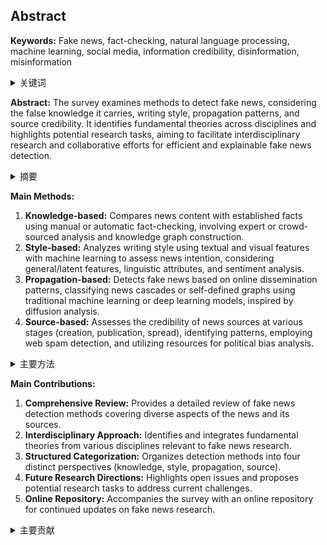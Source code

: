 ## Abstract

**Keywords:** Fake news, fact-checking, natural language processing, machine learning, social media, information credibility, disinformation, misinformation

<details>
    <summary>关键词</summary>
    <ul>
        假新闻，事实核查，自然语言处理，机器学习，社交媒体，信息可信度，虚假信息，错误信息
    <ul>
</details>

**Abstract:**
The survey examines methods to detect fake news, considering the false knowledge it carries, writing style, propagation patterns, and source credibility. It identifies fundamental theories across disciplines and highlights potential research tasks, aiming to facilitate interdisciplinary research and collaborative efforts for efficient and explainable fake news detection.

<details>
    <summary>摘要</summary>
    <ul>
       本文探讨了检测假新闻的方法，考虑了其携带的虚假知识、写作风格、传播模式和来源可信度。 它确定了跨学科的基本理论，并强调了潜在的研究任务，旨在促进跨学科研究和协作努力，以实现高效且可解释的假新闻检测。
    <ul>
</details>

**Main Methods:**

1.  **Knowledge-based:** Compares news content with established facts using manual or automatic fact-checking, involving expert or crowd-sourced analysis and knowledge graph construction.
2.  **Style-based:** Analyzes writing style using textual and visual features with machine learning to assess news intention, considering general/latent features, linguistic attributes, and sentiment analysis.
3.  **Propagation-based:** Detects fake news based on online dissemination patterns, classifying news cascades or self-defined graphs using traditional machine learning or deep learning models, inspired by diffusion analysis.
4.  **Source-based:** Assesses the credibility of news sources at various stages (creation, publication, spread), identifying patterns, employing web spam detection, and utilizing resources for political bias analysis.

<details>
    <summary>主要方法</summary>
        <ul>
          <li><strong>基于知识的方法：</strong> 使用人工或自动事实核查，将新闻内容与既定事实进行比较。涉及到专家或众包分析和知识图谱构建。</li>
          <li><strong>基于风格的方法：</strong> 使用机器学习分析文本和视觉特征，以评估新闻意图。考虑到通用/潜在特征、语言属性和情感分析。</li>
          <li><strong>基于传播的方法：</strong> 基于在线传播模式检测假新闻。使用传统的机器学习或深度学习模型，对新闻级联或自定义图进行分类，灵感来自扩散分析。</li>
          <li><strong>基于来源的方法：</strong> 评估各个阶段（创建、发布、传播）新闻来源的可信度。识别模式、采用网络垃圾邮件检测，并利用政治偏见分析资源。</li>
        </ul>
</details>

**Main Contributions:**

1.  **Comprehensive Review:** Provides a detailed review of fake news detection methods covering diverse aspects of the news and its sources.
2.  **Interdisciplinary Approach:** Identifies and integrates fundamental theories from various disciplines relevant to fake news research.
3.  **Structured Categorization:** Organizes detection methods into four distinct perspectives (knowledge, style, propagation, source).
4.  **Future Research Directions:** Highlights open issues and proposes potential research tasks to address current challenges.
5.  **Online Repository:** Accompanies the survey with an online repository for continued updates on fake news research.

<details>
    <summary>主要贡献</summary>
        <ul>
          <li><strong>全面的回顾：</strong> 提供了对假新闻检测方法的详细回顾，涵盖了新闻及其来源的各个方面。</li>
          <li><strong>跨学科方法：</strong> 识别并整合了与假新闻研究相关的各个学科的基本理论。</li>
          <li><strong>结构化的分类：</strong> 将检测方法组织成四个不同的视角（知识、风格、传播、来源）。</li>
          <li><strong>未来研究方向：</strong> 强调了未解决的问题，并提出了解决当前挑战的潜在研究任务。</li>
          <li><strong>在线存储库：</strong> 调查附带了一个在线存储库，用于持续更新假新闻研究。</li>
        </ul>
</details>
